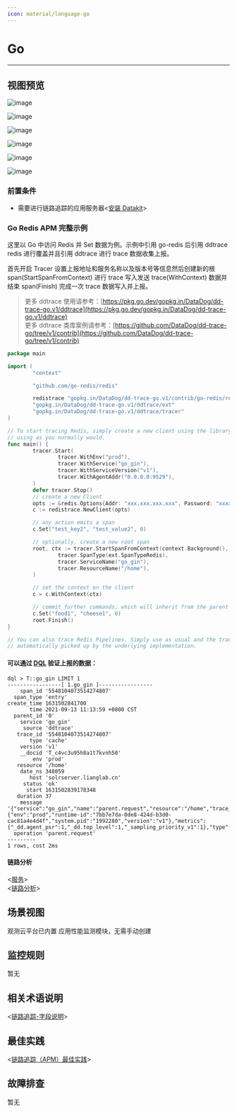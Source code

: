 ```yaml
---
icon: material/language-go
---
```

# Go

---

## 视图预览

![image](../imgs/input-ddtrace-golang-1.png)

![image](../imgs/input-ddtrace-golang-2.png)

![image](../imgs/input-ddtrace-golang-3.png)

![image](../imgs/input-ddtrace-golang-4.png)

![image](../imgs/input-ddtrace-golang-5.png)

![image](../imgs/input-ddtrace-golang-6.png)

### 前置条件

- 需要进行链路追踪的应用服务器<[安装 Datakit](../../datakit/datakit-install.md)>

### Go Redis APM 完整示例

这里以 Go 中访问 Redis 并 Set 数据为例。示例中引用 go-redis 后引用 ddtrace redis 进行覆盖并且引用 ddtrace 进行 trace 数据收集上报。

首先开启 Tracer 设置上报地址和服务名称以及版本号等信息然后创建新的根 span(StartSpanFromContext) 进行 trace 写入发送 trace(WithContext) 数据并结束 span(Finish) 完成一次 trace 数据写入并上报。

> 更多 ddtrace 使用请参考：[https://pkg.go.dev/gopkg.in/DataDog/dd-trace-go.v1/ddtrace](https://pkg.go.dev/gopkg.in/DataDog/dd-trace-go.v1/ddtrace) <br/>
更多 ddtrace 类库案例请参考：[https://github.com/DataDog/dd-trace-go/tree/v1/contrib](https://github.com/DataDog/dd-trace-go/tree/v1/contrib)

```go
package main

import (
        "context"

        "github.com/go-redis/redis"

        redistrace "gopkg.in/DataDog/dd-trace-go.v1/contrib/go-redis/redis"
        "gopkg.in/DataDog/dd-trace-go.v1/ddtrace/ext"
        "gopkg.in/DataDog/dd-trace-go.v1/ddtrace/tracer"
)

// To start tracing Redis, simply create a new client using the library and continue
// using as you normally would.
func main() {
        tracer.Start(
                tracer.WithEnv("prod"),
                tracer.WithService("go_gin"),
                tracer.WithServiceVersion("v1"),
                tracer.WithAgentAddr("0.0.0.0:9529"),
        )
        defer tracer.Stop()
        // create a new Client
        opts := &redis.Options{Addr: "xxx.xxx.xxx.xxx", Password: "xxxxxx", DB: x}
        c := redistrace.NewClient(opts)

        // any action emits a span
        c.Set("test_key2", "test_value2", 0)

        // optionally, create a new root span
        root, ctx := tracer.StartSpanFromContext(context.Background(), "parent.request",
                tracer.SpanType(ext.SpanTypeRedis),
                tracer.ServiceName("go_gin"),
                tracer.ResourceName("/home"),
        )

        // set the context on the client
        c = c.WithContext(ctx)

        // commit further commands, which will inherit from the parent in the context.
        c.Set("food1", "cheese1", 0)
        root.Finish()
}

// You can also trace Redis Pipelines. Simply use as usual and the traces will be
// automatically picked up by the underlying implementation.
```

#### 可以通过 [DQL](../../dql/define.md) 验证上报的数据：

```shell
dql > T::go_gin LIMIT 1
-----------------[ 1.go_gin ]-----------------
    span_id '5548104073514274807'
  span_type 'entry'
create_time 1631502841700
       time 2021-09-13 11:13:59 +0800 CST
  parent_id '0'
    service 'go_gin'
     source 'ddtrace'
   trace_id '5548104073514274807'
       type 'cache'
    version 'v1'
    __docid 'T_c4vc3u95h8a1t7kvnh50'
        env 'prod'
   resource '/home'
    date_ns 348059
       host 'solrserver.lianglab.cn'
     status 'ok'
      start 1631502839178348
   duration 37
    message '{"service":"go_gin","name":"parent.request","resource":"/home","trace_id":5548104073514274807,"span_id":5548104073514274807,"parent_id":0,"start":1631502839178348059,"duration":37960,"error":0,"meta":{"env":"prod","runtime-id":"7bb7e7da-0de8-424d-b3d0-cac81a4e4d4f","system.pid":"1992280","version":"v1"},"metrics":{"_dd.agent_psr":1,"_dd.top_level":1,"_sampling_priority_v1":1},"type":"redis"}'
  operation 'parent.request'
---------
1 rows, cost 2ms
```

#### 链路分析

<[服务](../../application-performance-monitoring/service.md)><br />
<[链路分析](../../application-performance-monitoring/explorer.md)>

## 场景视图

观测云平台已内置 应用性能监测模块，无需手动创建

## 监控规则

暂无

## 相关术语说明

<[链路追踪-字段说明](../../../application-performance-monitoring/collection)>

## 最佳实践

<[链路追踪（APM）最佳实践](../../best-practices/monitoring/apm.md)>

## 故障排查

暂无

